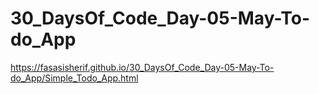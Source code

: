 # 30_DaysOf_Code_Day-05-May-To-do_App
https://fasasisherif.github.io/30_DaysOf_Code_Day-05-May-To-do_App/Simple_Todo_App.html
